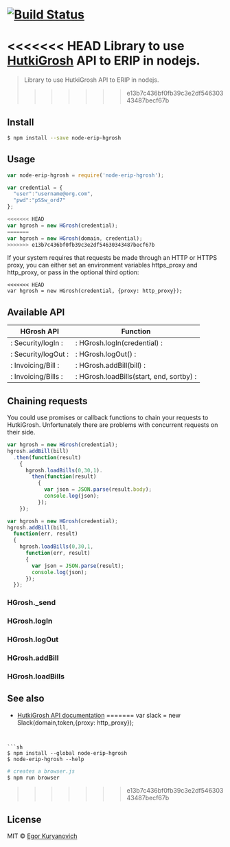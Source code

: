 #  [![Build Status](https://secure.travis-ci.org/Sontan/node-erip-hgrosh.png?branch=master)](http://travis-ci.org/Sontan/node-erip-hgrosh)

<<<<<<< HEAD
Library to use [HutkiGrosh](http://hutkigrosh.by) API to ERIP in nodejs.
=======
> Library to use HutkiGrosh API to ERIP in nodejs.
>>>>>>> e13b7c436bf0fb39c3e2df54630343487becf67b


## Install

```sh
$ npm install --save node-erip-hgrosh
```


## Usage

```js
var node-erip-hgrosh = require('node-erip-hgrosh');

var credential = {
  "user":"username@org.com",
  "pwd":"pSSw_ord7"
};

<<<<<<< HEAD
var hgrosh = new HGrosh(credential);
=======
var hgrosh = new HGrosh(domain, credential);
>>>>>>> e13b7c436bf0fb39c3e2df54630343487becf67b
```

If your system requires that requests be made through
an HTTP or HTTPS proxy, you can either set an environment
variables https_proxy and http_proxy,
or pass in the optional third option:

```
<<<<<<< HEAD
var hgrosh = new HGrosh(credential, {proxy: http_proxy});
```

## Available API

| HGrosh API  | Function |
| ------------- | ------------- |
|: Security/logIn  :|: HGrosh.logIn(credential) :|
|: Security/logOut  :|: HGrosh.logOut() :|
|: Invoicing/Bill  :|: HGrosh.addBill(bill) :|
|: Invoicing/Bills  :|: HGrosh.loadBills(start, end, sortby)  :|

## Chaining requests

You could use promises or callback functions to chain your 
requests to HutkiGrosh. Unfortunately there are problems 
with concurrent requests on their side.

```js
var hgrosh = new HGrosh(credential);
hgrosh.addBill(bill)
  .then(function(result) 
    { 
      hgrosh.loadBills(0,30,1).
        then(function(result) 
          { 
            var json = JSON.parse(result.body);
            console.log(json);
          }); 
    });
```

```js
var hgrosh = new HGrosh(credential);
hgrosh.addBill(bill, 
  function(err, result) 
  { 
    hgrosh.loadBills(0,30,1,
      function(err, result) 
      { 
        var json = JSON.parse(result);
        console.log(json);
      }); 
  });
```

### HGrosh._send

### HGrosh.logIn

### HGrosh.logOut

### HGrosh.addBill

### HGrosh.loadBills

## See also

* [HutkiGrosh API documentation](http://www.hutkigrosh.by/Docs/API%20%D1%81%D0%B5%D1%80%D0%B2%D0%B8%D1%81%D0%B0%20%D0%A5%D1%83%D1%82%D0%BAi%20%D0%93%D1%80%D0%BE%D1%88.ru.pdf)
=======
var slack = new Slack(domain,token,{proxy: http_proxy});
```


```sh
$ npm install --global node-erip-hgrosh
$ node-erip-hgrosh --help
```

```sh
# creates a browser.js
$ npm run browser
```

>>>>>>> e13b7c436bf0fb39c3e2df54630343487becf67b

## License

MIT © [Egor Kuryanovich](sontan.name)
